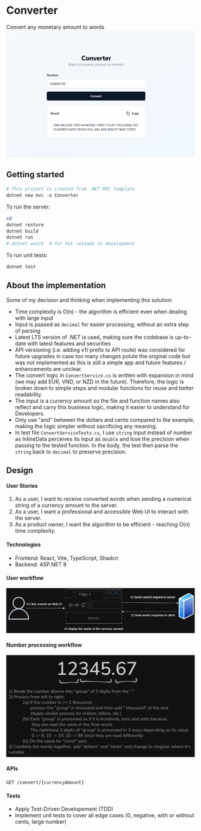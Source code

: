 # Converter

Convert any monetary amount to words
![FrontEnd](docs/frontend.png)


## Getting started

```powershell
# This project is created from .NET MVC template
dotnet new mvc -o Converter
```

To run the server:

```powershell
cd 
dotnet restore
dotnet build
dotnet run
# dotnet watch  # for hot reloads in development
```

To run unit tests:
```powershell
dotnet test
```

## About the implementation 

Some of my decision and thinking when implementing this solution:
- Time complexity is O(n) - the algorithm is efficient even when dealing with large input
- Input is passed as `decimal` for easier processing, without an extra step of parsing
- Latest LTS version of .NET is used, making sure the codebase is up-to-date with latest features and securities
- API versioning (i.e. adding v1/ prefix to API route) was considered for future upgrades in case too many changes polute the original code but was not implemented as this is still a simple app and future features / enhancements are unclear.
- The convert logic in `ConvertService.cs` is written with expansion in mind (we may add EUR, VND, or NZD in the future). Therefore, the logic is broken down to simple steps and modular functions for reuse and better readability.
- The input is a currency amount so the file and function names also reflect and carry this business logic, making it easier to understand for Developers.  
- Only use "and" between the dollars and cents compared to the example, making the logic simpler without sacrificing any meaning.
- In test file `ConvertServiceTests.cs`, I use `string` input instead of number as InlineData perceives its input as `double` and lose the precision when passing to the tested function. In the body, the test then parse the `string` back to `decimal` to preserve precision.

## Design

#### User Stories
1. As a user, I want to receive converted words when sending a numerical string of a currency amount to the server.
2. As a user, I want a professional and accessible Web UI to interact with the server.
3. As a product owner, I want the algorithm to be efficient - reaching O(n) time complexity.

#### Technologies
- Frontend: React, Vite, TypeScript, Shadcn
- Backend: ASP.NET 8

#### User workflow
![UserWorkflow](docs/user-flow.jpg)

#### Number processing workflow
![NumberProcessingWorkflow](docs/number-processing-workflow.png)

#### APIs

`GET /convert/{currencyAmount}`

#### Tests
- Apply Test-Driven Developement (TDD)
- Implement unit tests to cover all edge cases (0, negative, with or without cents, large number)
